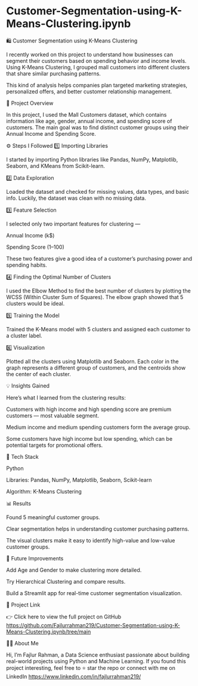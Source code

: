 # Customer-Segmentation-using-K-Means-Clustering.ipynb

🛍️ Customer Segmentation using K-Means Clustering

I recently worked on this project to understand how businesses can segment their customers based on spending behavior and income levels. Using K-Means Clustering, I grouped mall customers into different clusters that share similar purchasing patterns.

This kind of analysis helps companies plan targeted marketing strategies, personalized offers, and better customer relationship management.

📘 Project Overview

In this project, I used the Mall Customers dataset, which contains information like age, gender, annual income, and spending score of customers.
The main goal was to find distinct customer groups using their Annual Income and Spending Score.

⚙️ Steps I Followed
1️⃣ Importing Libraries

I started by importing Python libraries like Pandas, NumPy, Matplotlib, Seaborn, and KMeans from Scikit-learn.

2️⃣ Data Exploration

Loaded the dataset and checked for missing values, data types, and basic info.
Luckily, the dataset was clean with no missing data.

3️⃣ Feature Selection

I selected only two important features for clustering —

Annual Income (k$)

Spending Score (1–100)

These two features give a good idea of a customer’s purchasing power and spending habits.

4️⃣ Finding the Optimal Number of Clusters

I used the Elbow Method to find the best number of clusters by plotting the WCSS (Within Cluster Sum of Squares).
The elbow graph showed that 5 clusters would be ideal.

5️⃣ Training the Model

Trained the K-Means model with 5 clusters and assigned each customer to a cluster label.

6️⃣ Visualization

Plotted all the clusters using Matplotlib and Seaborn.
Each color in the graph represents a different group of customers, and the centroids show the center of each cluster.


💡 Insights Gained

Here’s what I learned from the clustering results:

Customers with high income and high spending score are premium customers — most valuable segment.

Medium income and medium spending customers form the average group.

Some customers have high income but low spending, which can be potential targets for promotional offers.


🧰 Tech Stack

Python

Libraries: Pandas, NumPy, Matplotlib, Seaborn, Scikit-learn

Algorithm: K-Means Clustering


📊 Results

Found 5 meaningful customer groups.

Clear segmentation helps in understanding customer purchasing patterns.

The visual clusters make it easy to identify high-value and low-value customer groups.


🚀 Future Improvements

Add Age and Gender to make clustering more detailed.

Try Hierarchical Clustering and compare results.

Build a Streamlit app for real-time customer segmentation visualization.

📂 Project Link

👉 Click here to view the full project on GitHub
https://github.com/Fajlurrahman219/Customer-Segmentation-using-K-Means-Clustering.ipynb/tree/main


👨‍💻 About Me

Hi, I’m Fajlur Rahman, a Data Science enthusiast passionate about building real-world projects using Python and Machine Learning.
If you found this project interesting, feel free to ⭐ star the repo or connect with me on LinkedIn https://www.linkedin.com/in/fajlurrahman219/
